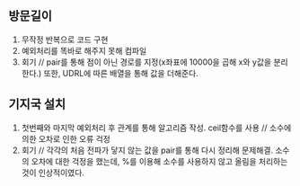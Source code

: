 방문길이
---
1. 무작정 반복으로 코드 구현
2. 예외처리를 똑바로 해주지 못해 컴파일 
3. 회기 // pair를 통해 점이 아닌 경로를 지정(x좌표에 10000을 곱해 x와 y값을 분리한다.) 또한, UDRL에 따른 배열을 통해 값을 더해준다.

기지국 설치
----
1. 첫번째와 마지막 예외처리 후 관계를 통해 알고리즘 작성. ceil함수를 사용 // 소수에 의한 오차로 인한 오류 걱정
2. 회기 // 각각의 처음 전파가 닿지 않는 값을 pair를 통해 다시 정리해 문제해결. 소수의 오차에 대한 걱정을 했는데, %를 이용해 소수를 사용하지 않고 올림을 처리하는 것이 인상적이였다.
